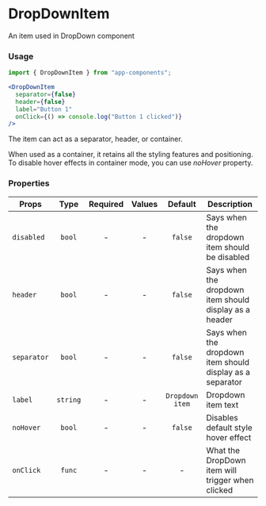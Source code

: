 # DropDownItem

An item used in DropDown component

### Usage

```js
import { DropDownItem } from "app-components";
```

```jsx
<DropDownItem
  separator={false}
  header={false}
  label="Button 1"
  onClick={() => console.log("Button 1 clicked")}
/>
```

The item can act as a separator, header, or container.

When used as a container, it retains all the styling features and positioning. To disable hover effects in container mode, you can use _noHover_ property.

### Properties

| Props         |   Type   | Required | Values |     Default     | Description                                                |
| ------------- | :------: | :------: | :----: | :-------------: | ---------------------------------------------------------- |
| `disabled`    |  `bool`  |    -     |   -    |     `false`     | Says when the dropdown item should be disabled  |
| `header`    |  `bool`  |    -     |   -    |     `false`     | Says when the dropdown item should display as a header    |
| `separator` |  `bool`  |    -     |   -    |     `false`     | Says when the dropdown item should display as a separator |
| `label`       | `string` |    -     |   -    | `Dropdown item` | Dropdown item text                                         |
| `noHover`     |  `bool`  |    -     |   -    |     `false`     | Disables default style hover effect                         |
| `onClick`     |  `func`  |    -     |   -    |        -        | What the DropDown item will trigger when clicked           |
